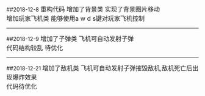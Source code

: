 ##2018-12-8
<font size="3">重构代码 增加了背景类 实现了背景图片移动<br>
增加玩家飞机类 能够使用a w d s键对玩家飞机控制<br></font>

----
##2018-12-9
<font size=3>增加了子弹类 飞机可自动发射子弹<br>
代码结构较乱 待优化</font>

----
##2018-12-21
<font size=3>增加了敌机类 飞机可自动发射子弹摧毁敌机,敌机死亡后出现爆炸效果<br>
代码待优化</font>